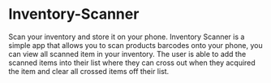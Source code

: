 # Inventory-Scanner
Scan your inventory and store it on your phone.  Inventory Scanner is a simple app that allows you to scan products barcodes onto your phone, you can view all scanned item in your inventory. The user is able to add the scanned items into their list where they can cross out when they acquired the item and clear all crossed items off their list.
